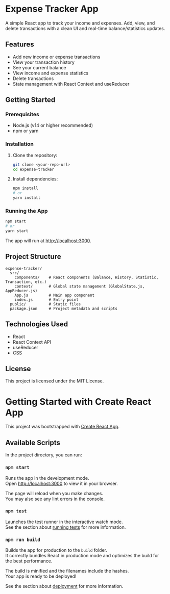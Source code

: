 # Expense Tracker App

A simple React app to track your income and expenses. Add, view, and delete transactions with a clean UI and real-time balance/statistics updates.

## Features
- Add new income or expense transactions
- View your transaction history
- See your current balance
- View income and expense statistics
- Delete transactions
- State management with React Context and useReducer

## Getting Started

### Prerequisites
- Node.js (v14 or higher recommended)
- npm or yarn

### Installation
1. Clone the repository:
   ```bash
   git clone <your-repo-url>
   cd expense-tracker
   ```
2. Install dependencies:
   ```bash
   npm install
   # or
   yarn install
   ```

### Running the App
```bash
npm start
# or
yarn start
```
The app will run at [http://localhost:3000](http://localhost:3000).

## Project Structure
```
expense-tracker/
  src/
    components/    # React components (Balance, History, Statistic, Transaction, etc.)
    context/       # Global state management (GlobalState.js, AppReducer.js)
    App.js         # Main app component
    index.js       # Entry point
  public/          # Static files
  package.json     # Project metadata and scripts
```

## Technologies Used
- React
- React Context API
- useReducer
- CSS

## License
This project is licensed under the MIT License.

# Getting Started with Create React App

This project was bootstrapped with [Create React App](https://github.com/facebook/create-react-app).

## Available Scripts

In the project directory, you can run:

### `npm start`

Runs the app in the development mode.\
Open [http://localhost:3000](http://localhost:3000) to view it in your browser.

The page will reload when you make changes.\
You may also see any lint errors in the console.

### `npm test`

Launches the test runner in the interactive watch mode.\
See the section about [running tests](https://facebook.github.io/create-react-app/docs/running-tests) for more information.

### `npm run build`

Builds the app for production to the `build` folder.\
It correctly bundles React in production mode and optimizes the build for the best performance.

The build is minified and the filenames include the hashes.\
Your app is ready to be deployed!

See the section about [deployment](https://facebook.github.io/create-react-app/docs/deployment) for more information.
